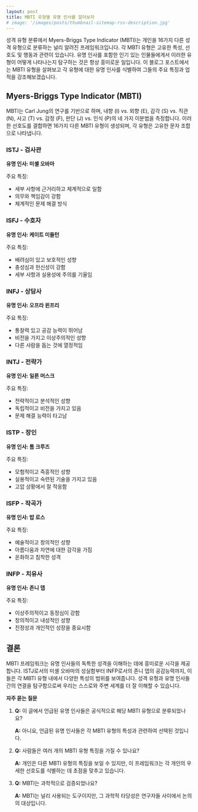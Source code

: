 ```yaml
---
layout: post
title: MBTI 유형별 유명 인사를 알아보자
# image: '/images/posts/thumbnail-sitemap-rss-description.jpg'
---
```

성격 유형 분류에서 Myers-Briggs Type Indicator (MBTI)는 개인을 16가지 다른 성격 유형으로 분류하는 널리 알려진 프레임워크입니다. 각 MBTI 유형은 고유한 특성, 선호도 및 행동과 관련이 있습니다. 유명 인사를 포함한 인기 있는 인물들에게서 이러한 유형이 어떻게 나타나는지 탐구하는 것은 항상 흥미로운 일입니다. 이 블로그 포스트에서는 MBTI 유형을 살펴보고 각 유형에 대한 유명 인사를 식별하여 그들의 주요 특징과 업적을 강조해보겠습니다.

## Myers-Briggs Type Indicator (MBTI)

MBTI는 Carl Jung의 연구를 기반으로 하며, 내향 (I) vs. 외향 (E), 감각 (S) vs. 직관 (N), 사고 (T) vs. 감정 (F), 판단 (J) vs. 인식 (P)의 네 가지 이분법을 측정합니다. 이러한 선호도를 결합하면 16가지 다른 MBTI 유형이 생성되며, 각 유형은 고유한 문자 조합으로 나타냅니다.

### ISTJ - 검사관

**유명 인사: 미셸 오바마**

주요 특징:
- 세부 사항에 근거리하고 체계적으로 일함
- 의무와 책임감이 강함
- 체계적인 문제 해결 방식

### ISFJ - 수호자

**유명 인사: 케이트 미들턴**

주요 특징:
- 배려심이 있고 보호적인 성향
- 충성심과 헌신성이 강함
- 세부 사항과 실용성에 주의를 기울임

### INFJ - 상담사

**유명 인사: 오프라 윈프리**

주요 특징:
- 통찰력 있고 공감 능력이 뛰어남
- 비전을 가지고 이상주의적인 성향
- 다른 사람을 돕는 것에 열정적임

### INTJ - 전략가

**유명 인사: 일론 머스크**

주요 특징:
- 전략적이고 분석적인 성향
- 독립적이고 비전을 가지고 있음
- 문제 해결 능력이 타고남

### ISTP - 장인

**유명 인사: 톰 크루즈**

주요 특징:
- 모험적이고 즉흥적인 성향
- 실용적이고 숙련된 기술을 가지고 있음
- 고압 상황에서 잘 적응함

### ISFP - 작곡가

**유명 인사: 밥 로스**

주요 특징:
- 예술적이고 창의적인 성향
- 아름다움과 자연에 대한 감각을 가짐
- 온화하고 침착한 성격

### INFP - 치유사

**유명 인사: 존니 뎁**

주요 특징:
- 이상주의적이고 동정심이 강함
- 창의적이고 내성적인 성향
- 진정성과 개인적인 성장을 중요시함

## 결론

MBTI 프레임워크는 유명 인사들의 독특한 성격을 이해하는 데에 흥미로운 시각을 제공합니다. ISTJ로서의 미셸 오바마의 성실함부터 INFP로서의 존니 뎁의 공감능력까지, 이들은 각 MBTI 유형 내에서 다양한 특성의 범위를 보여줍니다. 성격 유형과 유명 인사들 간의 연결을 탐구함으로써 우리는 스스로와 주변 세계를 더 잘 이해할 수 있습니다.

**자주 묻는 질문**

1. **Q:** 이 글에서 언급된 유명 인사들은 공식적으로 해당 MBTI 유형으로 분류되었나요?

   **A:** 아니요, 언급된 유명 인사들은 각 MBTI 유형의 특성과 관련하여 선택된 것입니다.

2. **Q:** 사람들은 여러 개의 MBTI 유형 특징을 가질 수 있나요?

   **A:** 개인은 다른 MBTI 유형의 특징을 보일 수 있지만, 이 프레임워크는 각 개인의 우세한 선호도를 식별하는 데 초점을 맞추고 있습니다.

3. **Q:** MBTI는 과학적으로 검증되었나요?

   **A:** MBTI는 널리 사용되는 도구이지만, 그 과학적 타당성은 연구자들 사이에서 논의의 대상입니다.